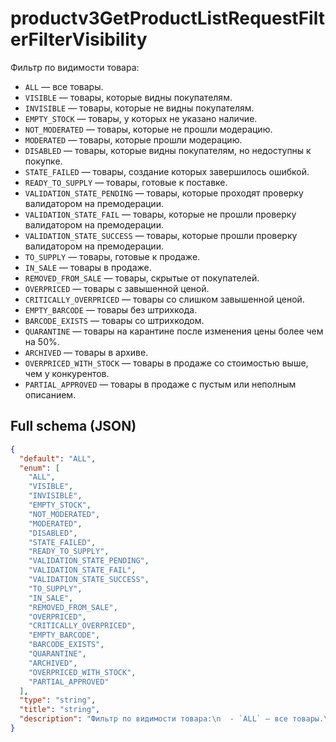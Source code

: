 # productv3GetProductListRequestFilterFilterVisibility

Фильтр по видимости товара:
  - `ALL` — все товары.
  - `VISIBLE` — товары, которые видны покупателям.
  - `INVISIBLE` — товары, которые не видны покупателям.
  - `EMPTY_STOCK` — товары, у которых не указано наличие.
  - `NOT_MODERATED` — товары, которые не прошли модерацию.
  - `MODERATED` — товары, которые прошли модерацию.
  - `DISABLED` — товары, которые видны покупателям, но недоступны к покупке.
  - `STATE_FAILED` — товары, создание которых завершилось ошибкой.
  - `READY_TO_SUPPLY` — товары, готовые к поставке.
  - `VALIDATION_STATE_PENDING` — товары, которые проходят проверку валидатором на премодерации.
  - `VALIDATION_STATE_FAIL` — товары, которые не прошли проверку валидатором на премодерации.
  - `VALIDATION_STATE_SUCCESS` — товары, которые прошли проверку валидатором на премодерации.
  - `TO_SUPPLY` — товары, готовые к продаже.
  - `IN_SALE` — товары в продаже.
  - `REMOVED_FROM_SALE` — товары, скрытые от покупателей.
  - `OVERPRICED` — товары с завышенной ценой.
  - `CRITICALLY_OVERPRICED` — товары со слишком завышенной ценой.
  - `EMPTY_BARCODE` — товары без штрихкода.
  - `BARCODE_EXISTS` — товары со штрихкодом.
  - `QUARANTINE` — товары на карантине после изменения цены более чем на 50%.
  - `ARCHIVED` — товары в архиве.
  - `OVERPRICED_WITH_STOCK` — товары в продаже со стоимостью выше, чем у конкурентов.
  - `PARTIAL_APPROVED` — товары в продаже с пустым или неполным описанием.


## Full schema (JSON)
```json
{
  "default": "ALL",
  "enum": [
    "ALL",
    "VISIBLE",
    "INVISIBLE",
    "EMPTY_STOCK",
    "NOT_MODERATED",
    "MODERATED",
    "DISABLED",
    "STATE_FAILED",
    "READY_TO_SUPPLY",
    "VALIDATION_STATE_PENDING",
    "VALIDATION_STATE_FAIL",
    "VALIDATION_STATE_SUCCESS",
    "TO_SUPPLY",
    "IN_SALE",
    "REMOVED_FROM_SALE",
    "OVERPRICED",
    "CRITICALLY_OVERPRICED",
    "EMPTY_BARCODE",
    "BARCODE_EXISTS",
    "QUARANTINE",
    "ARCHIVED",
    "OVERPRICED_WITH_STOCK",
    "PARTIAL_APPROVED"
  ],
  "type": "string",
  "title": "string",
  "description": "Фильтр по видимости товара:\n  - `ALL` — все товары.\n  - `VISIBLE` — товары, которые видны покупателям.\n  - `INVISIBLE` — товары, которые не видны покупателям.\n  - `EMPTY_STOCK` — товары, у которых не указано наличие.\n  - `NOT_MODERATED` — товары, которые не прошли модерацию.\n  - `MODERATED` — товары, которые прошли модерацию.\n  - `DISABLED` — товары, которые видны покупателям, но недоступны к покупке.\n  - `STATE_FAILED` — товары, создание которых завершилось ошибкой.\n  - `READY_TO_SUPPLY` — товары, готовые к поставке.\n  - `VALIDATION_STATE_PENDING` — товары, которые проходят проверку валидатором на премодерации.\n  - `VALIDATION_STATE_FAIL` — товары, которые не прошли проверку валидатором на премодерации.\n  - `VALIDATION_STATE_SUCCESS` — товары, которые прошли проверку валидатором на премодерации.\n  - `TO_SUPPLY` — товары, готовые к продаже.\n  - `IN_SALE` — товары в продаже.\n  - `REMOVED_FROM_SALE` — товары, скрытые от покупателей.\n  - `OVERPRICED` — товары с завышенной ценой.\n  - `CRITICALLY_OVERPRICED` — товары со слишком завышенной ценой.\n  - `EMPTY_BARCODE` — товары без штрихкода.\n  - `BARCODE_EXISTS` — товары со штрихкодом.\n  - `QUARANTINE` — товары на карантине после изменения цены более чем на 50%.\n  - `ARCHIVED` — товары в архиве.\n  - `OVERPRICED_WITH_STOCK` — товары в продаже со стоимостью выше, чем у конкурентов.\n  - `PARTIAL_APPROVED` — товары в продаже с пустым или неполным описанием.\n"
}
```
